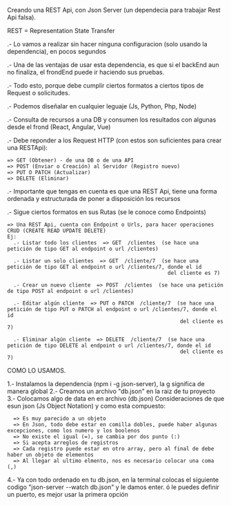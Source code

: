 Creando una REST Api, con Json Server (un dependecia para trabajar Rest Api falsa).

REST = Representation State Transfer

.- Lo vamos a realizar sin hacer ninguna configuracion (solo usando la dependencia), en pocos segundos

.- Una de las ventajas de usar esta dependencia, es que si el backEnd aun no finaliza, el frondEnd
   puede ir haciendo sus pruebas.

.- Todo esto, porque debe cumplir ciertos formatos a ciertos tipos de Request o solicitudes.

.- Podemos diseñalar en cualquier leguaje (Js, Python, Php, Node)

.- Consulta de recursos a una DB y consumen los resultados con algunas desde el frond (React, Angular, Vue)

.- Debe reponder a los Request HTTP (con estos son suficientes para crear una RESTApi):

    => GET (Obtener) - de una DB o de una API
    => POST (Enviar o Creación) al Servidor (Registro nuevo)
    => PUT O PATCH (Actualizar)
    => DELETE (Eliminar)

.- Importante que tengas en cuenta es que una REST Api, tiene una forma ordenada y estructurada de poner a disposición los 
   recursos

.- Sigue ciertos formatos en sus Rutas (se le conoce como Endpoints)

    => Una REST Api, cuenta con Endpoint o Urls, para hacer operaciones CRUD (CREATE READ UPDATE DELETE)
    Ej:
      .- Listar todo los clientes  => GET  /clientes  (se hace una petición de tipo GET al endpoint o url /clientes)

      .- Listar un solo clientes  => GET  /cliente/7  (se hace una petición de tipo GET al endpoint o url /clientes/7, donde el id
                                                        del cliente es 7)

      .- Crear un nuevo cliente  => POST  /clientes  (se hace una petición de tipo POST al endpoint o url /clientes)

      .- Editar algún cliente  => PUT o PATCH  /cliente/7  (se hace una petición de tipo PUT o PATCH al endpoint o url /clientes/7, donde el id
                                                            del cliente es 7)

      .- Eliminar algún cliente  => DELETE  /cliente/7  (se hace una petición de tipo DELETE al endpoint o url /clientes/7, donde el id
                                                            del cliente es 7)

COMO LO USAMOS.

1.- Instalamos la dependencia (npm i -g json-server), la g significa de manera global
2.- Creamos un archivo "db.json" en la raiz de tu proyecto
3.- Colocamos algo de data en en archivo (db.json)
    Consideraciones de que esun json (Js Object Notation) y como esta compuesto:

      => Es muy parecido a un objeto 
      => En Json, todo debe estar en comilla dobles, puede haber algunas excepciones, como los numero y los boolenos
      => No existe el igual (=), se cambia por dos punto (:)
      => Si acepta arreglos de registros
      => Cada registro puede estar en otro array, pero al final de debe haber un objeto de elementos
      => Al llegar al ultimo elmento, nos es necesario colocar una coma (,)

4.- Ya con todo ordenado en tu db.json, en la terminal colocas el siguiente codigo "json-server --watch db.json"
    y le damos enter. ó le puedes definir un puerto, es mejor usar la primera opción